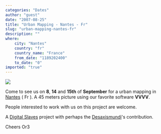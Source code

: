 ```yaml
---
categories: "Dates"
author: "guest"
date: "2007-08-25"
title: "Urban Mapping - Nantes - Fr"
slug: "urban-mapping-nantes-fr"
description: ""
where: 
    city: "Nantes"
    country: "fr"
    country_name: "France"
    from_date: "1189202400"
    to_date: "0"
imported: "true"
---
```



![](Or3-UrbanMapping.jpg) 

Come to see us on **8**, **14** and **15th** of **September** for a urban mapping in [Nantes](http://maps.google.fr/?ie=UTF8&ll=47.201989,-1.574403&spn=0.003069,0.006888&t=k&z=17&om=1) ( Fr ).
A 45 meters picture using our favorite software **VVVV**.

People interested to work with us on this project are welcome.

A [Digital Slaves](http://www.digital-slaves.com/videos.php) project with perhaps the [Desaxismundi](http://www.vvvv.org/tiki-index.php?page=UserPageDesaxismundi)'s contribution.

Cheers 
Or3